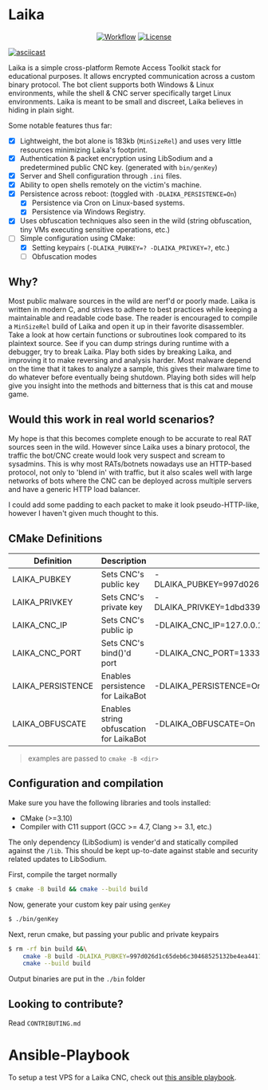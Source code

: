 # Laika

<p align="center">
    <a href="https://github.com/CPunch/Laika/actions/workflows/check-build.yaml"><img src="https://github.com/CPunch/Laika/actions/workflows/check-build.yaml/badge.svg" alt="Workflow"></a>
    <a href="https://github.com/CPunch/Laika/blob/main/LICENSE.md"><img src="https://img.shields.io/github/license/CPunch/Laika" alt="License"></a>
</p>

[![asciicast](https://asciinema.org/a/499508.svg)](https://asciinema.org/a/499508)

Laika is a simple cross-platform Remote Access Toolkit stack for educational purposes. It allows encrypted communication across a custom binary protocol. The bot client supports both Windows & Linux environments, while the shell & CNC server specifically target Linux environments. Laika is meant to be small and discreet, Laika believes in hiding in plain sight.

Some notable features thus far:
- [X] Lightweight, the bot alone is 183kb (`MinSizeRel`) and uses very little resources minimizing Laika's footprint.
- [X] Authentication & packet encryption using LibSodium and a predetermined public CNC key. (generated with `bin/genKey`)
- [X] Server and Shell configuration through `.ini` files.
- [X] Ability to open shells remotely on the victim's machine.
- [X] Persistence across reboot: (toggled with `-DLAIKA_PERSISTENCE=On`)
    - [X] Persistence via Cron on Linux-based systems.
    - [X] Persistence via Windows Registry.
- [X] Uses obfuscation techniques also seen in the wild (string obfuscation, tiny VMs executing sensitive operations, etc.)
- [ ] Simple configuration using CMake:
    - [X] Setting keypairs (`-DLAIKA_PUBKEY=? -DLAIKA_PRIVKEY=?`, etc.)
    - [ ] Obfuscation modes

## Why?

Most public malware sources in the wild are nerf'd or poorly made. Laika is written in modern C, and strives to adhere to best practices while keeping a maintainable and readable code base. The reader is encouraged to compile a `MinSizeRel` build of Laika and open it up in their favorite disassembler. Take a look at how certain functions or subroutines look compared to its plaintext source. See if you can dump strings during runtime with a debugger, try to break Laika. Play both sides by breaking Laika, and improving it to make reversing and analysis harder. Most malware depend on the time that it takes to analyze a sample, this gives their malware time to do whatever before eventually being shutdown. Playing both sides will help give you insight into the methods and bitterness that is this cat and mouse game.

## Would this work in real world scenarios?

My hope is that this becomes complete enough to be accurate to real RAT sources seen in the wild. However since Laika uses a binary protocol, the traffic the bot/CNC create would look very suspect and scream to sysadmins. This is why most RATs/botnets nowadays use an HTTP-based protocol, not only to 'blend in' with traffic, but it also scales well with large networks of bots where the CNC can be deployed across multiple servers and have a generic HTTP load balancer.

I could add some padding to each packet to make it look pseudo-HTTP-like, however I haven't given much thought to this.

## CMake Definitions

| Definition        | Description                             | Example                                                                           |
| ----------------- | -------------------------------------   | --------------------------------------------------------------------------------- |
| LAIKA_PUBKEY      | Sets CNC's public key                   | -DLAIKA_PUBKEY=997d026d1c65deb6c30468525132be4ea44116d6f194c142347b67ee73d18814   |
| LAIKA_PRIVKEY     | Sets CNC's private key                  | -DLAIKA_PRIVKEY=1dbd33962f1e170d1e745c6d3e19175049b5616822fac2fa3535d7477957a841  |
| LAIKA_CNC_IP      | Sets CNC's public ip                    | -DLAIKA_CNC_IP=127.0.0.1                                                          |
| LAIKA_CNC_PORT    | Sets CNC's bind()'d port                | -DLAIKA_CNC_PORT=13337                                                            |
| LAIKA_PERSISTENCE | Enables persistence for LaikaBot        | -DLAIKA_PERSISTENCE=On                                                            |
| LAIKA_OBFUSCATE   | Enables string obfuscation for LaikaBot | -DLAIKA_OBFUSCATE=On                                                              |
> examples are passed to `cmake -B <dir>`

## Configuration and compilation

Make sure you have the following libraries and tools installed:
- CMake (>=3.10)
- Compiler with C11 support (GCC >= 4.7, Clang >= 3.1, etc.)

The only dependency (LibSodium) is vender'd and statically compiled against the `/lib`. This should be kept up-to-date against stable and security related updates to LibSodium.

First, compile the target normally

```sh
$ cmake -B build && cmake --build build
```

Now, generate your custom key pair using `genKey`

```sh
$ ./bin/genKey
```

Next, rerun cmake, but passing your public and private keypairs

```sh
$ rm -rf bin build &&\
    cmake -B build -DLAIKA_PUBKEY=997d026d1c65deb6c30468525132be4ea44116d6f194c142347b67ee73d18814 -DLAIKA_PRIVKEY=1dbd33962f1e170d1e745c6d3e19175049b5616822fac2fa3535d7477957a841 -DCMAKE_BUILD_TYPE=MinSizeRel &&\
    cmake --build build
```

Output binaries are put in the `./bin` folder

## Looking to contribute?

Read `CONTRIBUTING.md`

# Ansible-Playbook

To setup a test VPS for a Laika CNC, check out [this ansible playbook](https://github.com/CPunch/Laika-Playbook).

